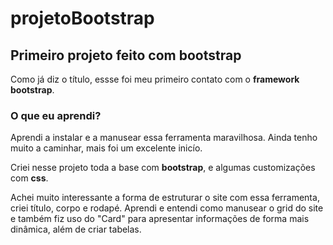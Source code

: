 # projetoBootstrap

## Primeiro projeto feito com bootstrap

Como já diz o título, essse foi meu primeiro contato com o **framework bootstrap**. 

### O que eu aprendi?

Aprendi a instalar e a manusear essa ferramenta maravilhosa. Ainda tenho muito a caminhar, mais foi um excelente inicío.

Criei nesse projeto toda a base com **bootstrap**, e algumas customizações com **css**. 

Achei muito interessante a forma de estruturar o site com essa ferramenta, criei título, corpo e rodapé. Aprendi e entendi como manusear o grid do site e também fiz uso do "Card" para apresentar informações de forma mais dinâmica, além de criar tabelas.




